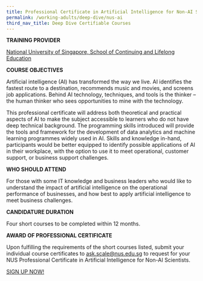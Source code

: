 ```yaml
---
title: Professional Certificate in Artificial Intelligence for Non-AI Scientists
permalink: /working-adults/deep-dive/nus-ai
third_nav_title: Deep Dive Certifiable Courses
---
```

**TRAINING PROVIDER**

[National University of Singapore, School of Continuing and Lifelong Education](https://scale.nus.edu.sg/programmes/executive-courses)

**COURSE OBJECTIVES**

Artificial intelligence (AI) has transformed the way we live. AI identifies the fastest route to a destination, recommends music and movies, and screens job applications. Behind AI technology, techniques, and tools is the thinker – the human thinker who sees opportunities to mine with the technology.

This professional certificate will address both theoretical and practical aspects of AI to make the subject accessible to learners who do not have deep technical background. The programming skills introduced will provide the tools and framework for the development of data analytics and machine learning programmes widely used in AI. Skills and knowledge in-hand, participants would be better equipped to identify possible applications of AI in their workplace, with the option to use it to meet operational, customer support, or business support challenges.  

**WHO SHOULD ATTEND**

For those with some IT knowledge and business leaders who would like to understand the impact of artificial intelligence on the operational performance of businesses, and how best to apply artificial intelligence to meet business challenges.

**CANDIDATURE DURATION**

Four short courses to be completed within 12 months.

**AWARD OF PROFESSIONAL CERTIFICATE**

Upon fulfilling the requirements of the short courses listed, submit your individual course certificates to ask.scale@nus.edu.sg to request for your NUS Professional Certificate in Artificial Intelligence for Non-AI Scientists.

[SIGN UP NOW!](https://myapplications.nus.edu.sg/psc/cssoas/EMPLOYEE/SA/c/N_APPLICATIONS_SELF_SERVICE.N_APP_LOG_AUTH_FL.GBL)